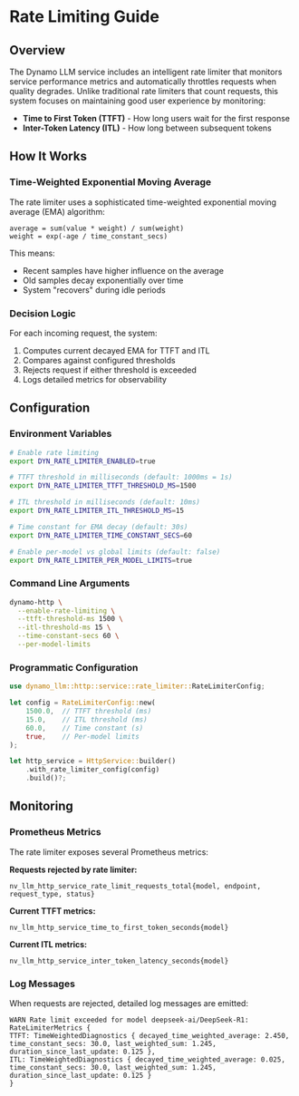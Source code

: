 # Rate Limiting Guide

## Overview

The Dynamo LLM service includes an intelligent rate limiter that monitors service performance metrics and automatically throttles requests when quality degrades. Unlike traditional rate limiters that count requests, this system focuses on maintaining good user experience by monitoring:

- **Time to First Token (TTFT)** - How long users wait for the first response
- **Inter-Token Latency (ITL)** - How long between subsequent tokens

## How It Works

### Time-Weighted Exponential Moving Average

The rate limiter uses a sophisticated time-weighted exponential moving average (EMA) algorithm:

```text
average = sum(value * weight) / sum(weight)
weight = exp(-age / time_constant_secs)
```


This means:
- Recent samples have higher influence on the average
- Old samples decay exponentially over time  
- System "recovers" during idle periods

### Decision Logic

For each incoming request, the system:
1. Computes current decayed EMA for TTFT and ITL
2. Compares against configured thresholds
3. Rejects request if either threshold is exceeded
4. Logs detailed metrics for observability

## Configuration

### Environment Variables

```bash
# Enable rate limiting
export DYN_RATE_LIMITER_ENABLED=true

# TTFT threshold in milliseconds (default: 1000ms = 1s)
export DYN_RATE_LIMITER_TTFT_THRESHOLD_MS=1500

# ITL threshold in milliseconds (default: 10ms)
export DYN_RATE_LIMITER_ITL_THRESHOLD_MS=15

# Time constant for EMA decay (default: 30s)
export DYN_RATE_LIMITER_TIME_CONSTANT_SECS=60

# Enable per-model vs global limits (default: false)
export DYN_RATE_LIMITER_PER_MODEL_LIMITS=true
```

### Command Line Arguments

```bash
dynamo-http \
  --enable-rate-limiting \
  --ttft-threshold-ms 1500 \
  --itl-threshold-ms 15 \
  --time-constant-secs 60 \
  --per-model-limits
```

### Programmatic Configuration

```rust
use dynamo_llm::http::service::rate_limiter::RateLimiterConfig;

let config = RateLimiterConfig::new(
    1500.0,  // TTFT threshold (ms)
    15.0,    // ITL threshold (ms) 
    60.0,    // Time constant (s)
    true,    // Per-model limits
);

let http_service = HttpService::builder()
    .with_rate_limiter_config(config)
    .build()?;
```

## Monitoring

### Prometheus Metrics

The rate limiter exposes several Prometheus metrics:

**Requests rejected by rate limiter:**

```text
nv_llm_http_service_rate_limit_requests_total{model, endpoint, request_type, status}
```

**Current TTFT metrics:**

```text
nv_llm_http_service_time_to_first_token_seconds{model}
```

**Current ITL metrics:**

```text
nv_llm_http_service_inter_token_latency_seconds{model}
```

### Log Messages

When requests are rejected, detailed log messages are emitted:

```text
WARN Rate limit exceeded for model deepseek-ai/DeepSeek-R1: RateLimiterMetrics {
TTFT: TimeWeightedDiagnostics { decayed_time_weighted_average: 2.450, time_constant_secs: 30.0, last_weighted_sum: 1.245, duration_since_last_update: 0.125 },
ITL: TimeWeightedDiagnostics { decayed_time_weighted_average: 0.025, time_constant_secs: 30.0, last_weighted_sum: 1.245, duration_since_last_update: 0.125 }
}
```